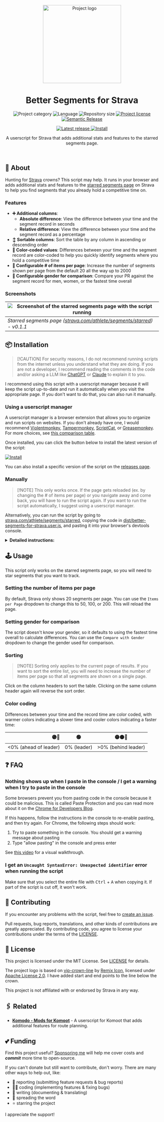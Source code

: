 <!-- Project Header -->
<div align="center">
  <img class="projectLogo" src="src/logo.svg" alt="Project logo" title="Project logo" width="256">

  <h1 class="projectName">Better Segments for Strava</h1>

  <p class="projectBadges info">
    <img src="https://johng.io/badges/category/Script.svg" alt="Project category" title="Project category">
    <img src="https://img.shields.io/github/languages/top/jerboa88/better-segments-for-strava.svg" alt="Language" title="Language">
    <img src="https://img.shields.io/github/repo-size/jerboa88/better-segments-for-strava.svg" alt="Repository size" title="Repository size">
    <a href="LICENSE">
      <img src="https://img.shields.io/github/license/jerboa88/better-segments-for-strava.svg" alt="Project license" title="Project license"/>
    </a>
    <a href="https://github.com/semantic-release/semantic-release">
      <img src="https://img.shields.io/badge/semantic--release-conventionalcommits-e10079?logo=semantic-release" alt="Semantic Release" title="Semantic Release"/>
    </a>
  </p>
  <p class="projectBadges status">
    <a href="https://github.com/jerboa88/better-segments-for-strava/releases/latest">
      <img src="https://img.shields.io/github/v/release/jerboa88/better-segments-for-strava.svg" alt="Latest release" title="Latest release"/>
    </a>
    <a href="https://github.com/jerboa88/better-segments-for-strava/raw/refs/heads/main/dist/better-segments-for-strava.user.js">
     <img src="https://img.shields.io/badge/%F0%9F%A7%A9_Install-better--segments--for--strava.user.js-blue" alt="Install" title="Install"/>
    </a>
  </p>

  <p class="projectDesc">
    A userscript for Strava that adds additional stats and features to the starred segments page.
  </p>

  <br/>
</div>

## 👋 About

Hunting for [Strava](https://strava.com) crowns? This script may help. It runs in your browser and adds additional stats and features to the [starred segments page](https://www.strava.com/athlete/segments/starred) on Strava to help you find segments that you already hold a competitive time on.

### Features

- **➕ Additional columns**:
  - **Absolute difference**: View the difference between your time and the segment record in seconds
  - **Relative difference**: View the difference between your time and the segment record as a percentage
- **↕️ Sortable columns**: Sort the table by any column in ascending or descending order
- **🎨 Color-coded values**: Differences between your time and the segment record are color-coded to help you quickly identify segments where you hold a competitive time
- **📄 Configurable # of items per page**: Increase the number of segments shown per page from the default 20 all the way up to 2000
- **🚻 Configurable gender for comparison**: Compare your PR against the segment record for men, women, or the fastest time overall

### Screenshots

| ![Screenshot of the starred segments page with the script running](examples/screenshot.png) |
| ---------------------------------------------------------------------------------- |
| _Starred segments page ([strava.com/athlete/segments/starred]) - v0.1.1_           |

## 📦 Installation
>
> [!CAUTION]
> For security reasons, I do not recommend running scripts from the internet unless you understand what they are doing. If you are not a developer, I recommend reading the comments in the code and/or asking a LLM like [ChatGPT](https://chatgpt.com/) or [Claude](https://claude.ai) to explain it to you.

I recommend using this script with a userscript manager because it will keep the script up-to-date and run it automatically when you visit the appropriate page. If you don't want to do that, you can also run it manually.

### Using a userscript manager

A userscript manager is a browser extension that allows you to organize and run scripts on websites. If you don't already have one, I would recommend [Violentmonkey](https://violentmonkey.github.io/), [Tampermonkey](https://www.tampermonkey.net/index.php), [ScriptCat](https://docs.scriptcat.org/), or [Greasemonkey](https://github.com/greasemonkey/greasemonkey). For more choices, see [this comparison table](https://github.com/awesome-scripts/awesome-userscripts?tab=readme-ov-file#compatibility).

Once installed, you can click the button below to install the latest version of the script:

[![Install](https://img.shields.io/badge/%F0%9F%A7%A9_Install-better--segments--for--strava.user.js-blue)](https://github.com/jerboa88/better-segments-for-strava/raw/refs/heads/main/dist/better-segments-for-strava.user.js)

You can also install a specific version of the script on the [releases page](https://github.com/jerboa88/better-segments-for-strava/releases).

### Manually
>
> [!NOTE]
> This only works once. If the page gets reloaded (ex. by changing the # of items per page) or you navigate away and come back, you will have to run the script again. If you want to run the script automatically, I suggest using a userscript manager.

Alternatively, you can run the script by going to [strava.com/athlete/segments/starred], copying the code in [dist/better-segments-for-strava.user.js](dist/better-segments-for-strava.user.js), and pasting it into your browser's devtools console.

<details>
  <summary><b>Detailed instructions:</b></summary>
  <ol>
    <li>Open <a href="https://www.strava.com/athlete/segments/starred">strava.com/athlete/segments/starred</a> in your browser</li>
    <li>Open your browser's devtools console (<a href="https://balsamiq.com/support/faqs/browserconsole/">how?</a>)</li>
    <li>Copy the code in <a href="dist/better-segments-for-strava.user.js">dist/better-segments-for-strava.user.js</a> and paste it into the console. If this doesn't work or you see a warning message about pasting, see the <a href="#FAQ">FAQ</a>.</li>
    <li>Press enter to run the script. You should see the page update. If this doesn't happen, see the <a href="#FAQ">FAQ</a>.</li>
  </ol>
</details>

## 🕹️ Usage

This script only works on the starred segments page, so you will need to star segments that you want to track.

### Setting the number of items per page

By default, Strava only shows 20 segments per page. You can use the `Items per Page` dropdown to change this to 50, 100, or 200. This will reload the page.

### Setting gender for comparison

The script doesn't know your gender, so it defaults to using the fastest time overall to calculate differences. You can use the `Compare with Gender` dropdown to change the gender used for comparison.

### Sorting
>
> [!NOTE]
> Sorting only applies to the current page of results. If you want to sort the entire list, you will need to increase the number of items per page so that all segments are shown on a single page.

Click on the column headers to sort the table. Clicking on the same column header again will reverse the sort order.

### Color coding

Differences between your time and the record time are color coded, with warmer colors indicating a slower time and cooler colors indicating a faster time:

|                    🟣🔵 |      🟢      | 🟡🟠🔴                 |
| --------------------: | :---------: | ------------------- |
| <0% (ahead of leader) | 0% (leader) | >0% (behind leader) |

## ❓ FAQ

### Nothing shows up when I paste in the console / I get a warning when I try to paste in the console

Some browsers prevent you from pasting code in the console because it could be malicious. This is called Paste Protection and you can read more about it on the [Chrome for Developers Blog](https://developer.chrome.com/blog/self-xss).

If this happens, follow the instructions in the console to re-enable pasting, and then try again. For Chrome, the following steps should work:

 1. Try to paste something in the console. You should get a warning message about pasting
 2. Type "allow pasting" in the console and press enter

 See [this video](https://youtu.be/X5uyCtVD1-o?si=AOrzgez90KiDlA-z&t=11) for a visual walkthrough.

### I get an `Uncaught SyntaxError: Unexpected identifier` error when running the script

Make sure that you select the entire file with <kbd>Ctrl</kbd> + <kbd>A</kbd> when copying it. If part of the script is cut off, it won't work.

## 🤝 Contributing

If you encounter any problems with the script, feel free to [create an issue](https://github.com/jerboa88/better-segments-for-strava/issues).

Pull requests, bug reports, translations, and other kinds of contributions are greatly appreciated. By contributing code, you agree to license your contributions under the terms of the [LICENSE].

## 🧾 License

This project is licensed under the MIT License. See [LICENSE](LICENSE) for details.

The project logo is based on [vip-crown-line](https://remixicon.com/icon/vip-crown-line) by [Remix Icon](https://remixicon.com/),
licensed under [Apache License 2.0](https://github.com/Remix-Design/remixicon/blob/master/License). I have added start and end points to the line below the crown.

This project is not affiliated with or endorsed by Strava in any way.

## 🖇️ Related

- **[Komodo - Mods for Komoot](https://github.com/jerboa88/komodo)** - A userscript for Komoot that adds additional features for route planning.

## 💕 Funding

Find this project useful? [Sponsoring me](https://johng.io/funding) will help me cover costs and **_commit_** more time to open-source.

If you can't donate but still want to contribute, don't worry. There are many other ways to help out, like:

- 📢 reporting (submitting feature requests & bug reports)
- 👨‍💻 coding (implementing features & fixing bugs)
- 📝 writing (documenting & translating)
- 💬 spreading the word
- ⭐ starring the project

I appreciate the support!

[LICENSE]: LICENSE
[strava.com/athlete/segments/starred]: https://www.strava.com/athlete/segments/starred
